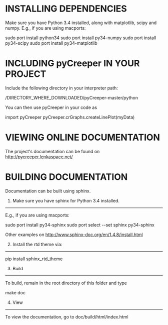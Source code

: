 
INSTALLING DEPENDENCIES
======================================


Make sure you have Python 3.4 installed, along with matplotlib, scipy and numpy. E.g., if you are using macports:

sudo port install python34
sudo port install py34-numpy
sudo port install py34-scipy
sudo port install py34-matplotlib


INCLUDING pyCreeper IN YOUR PROJECT
======================================

Include the following directory in your interpreter path:

/DIRECTORY_WHERE_DOWNLOADED/pyCreeper-master/python

You can then use pyCreeper in your code as

import pyCreeper
pyCreeper.crGraphs.createLinePlot(myData)


VIEWING ONLINE DOCUMENTATION
======================================

The project's documentation can be found on
http://pycreeper.lenkaspace.net/




BUILDING DOCUMENTATION
======================================

Documentation can be built using sphinx.

1. Make sure you have sphinx for Python 3.4 installed.
------------------------------------------------------

E.g., if you are using macports:

sudo port install py34-sphinx
sudo port select --set sphinx py34-sphinx

Other examples on http://www.sphinx-doc.org/en/1.4.8/install.html


2. Install the rtd theme via:
------------------------------------------------------

pip install sphinx_rtd_theme


3. Build
------------------------------------------------------

To build, remain in the root directory of this folder and type

make doc


4. View
------------------------------------------------------
To view the documentation, go to doc/build/html/index.html
